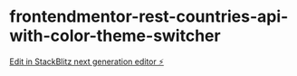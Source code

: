 # frontendmentor-rest-countries-api-with-color-theme-switcher

[Edit in StackBlitz next generation editor ⚡️](https://stackblitz.com/~/github.com/leopaul29/frontendmentor-rest-countries-api-with-color-theme-switcher)